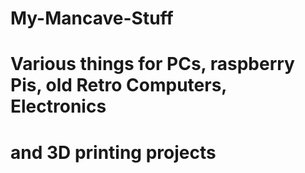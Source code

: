 # My-Mancave-Stuff
#
# Various things for PCs, raspberry Pis, old Retro Computers, Electronics
# and 3D printing projects
#
#
